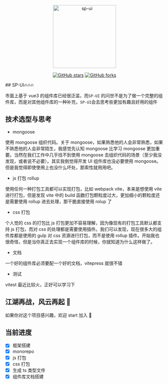 <p align="center">
<img src="https://sp-ui.vercel.app/logo.png" alt="sp-ui" height="200">
<p>

<p align="center">
<a href="https://github.com/lyh0371/sp-ui/stargazers"><img alt="GitHub stars" src="https://img.shields.io/github/stars/lyh0371/sp-ui?style=for-the-badge"></a>
<a href="https://github.com/lyh0371/sp-ui/network"><img alt="GitHub forks" src="https://img.shields.io/github/forks/lyh0371/sp-ui?style=for-the-badge"></a>
</p>
## SP-UI🔥🔥🔥

市面上基于 vue3 的组件库已经很泛滥，而`SP-UI` 的问世不是为了做一个完整的组件库，而是对其他组件库的一种补充，`SP-UI`会去思考些更加有趣且好用的组件

## 技术选型与思考

- mongoose

使用 mongoose 组织代码。关于 mongoose，如果熟悉他的人会非常熟悉，如果不熟悉他的人会非常陌生，我感觉先认知 mongoose 比学习 mongoose 更加重要。当然在我们工作中几乎找不到使用 mongoose 去组织代码的场景（至少我没发现，或者说不必要）。其实我倒觉得开发 UI 组件库也没必要使用 mongoose。但是我觉得即使使用上也没什么坏处，那索性就用用吧。

- js 打包 rollup

使用任何一种打包工具都可以实现打包，比如 webpack vite，本来是想使用 vite 进行打包，但是发现 vite 中的 build 函数打包颗粒度过大，更加细小的颗粒度还是需要使用 rollup 进去处理，那干脆直接使用 rolup 了

- css 打包

个人觉的 css 的打包比 js 打包更加不容易理解，因为像现有的打包工具默认都支持 js 打包，而对 css 的处理都是需要使用插件。我们可以发现，现在很多大的组件库都是使用的 gulp 对 css 资源进行打包，而不是使用 rollup 插件。开始我也很奇怪，但是当你真正去实现一个组件库的时候，你就知道为什么这样做了。

- 文档

一个好的组件库必须要配一个好的文档，vitepress 就很不错

- 测试

vitest 最近比较火，正好可以学习下

## 江湖再战，风云再起 💪

如果你对这个项目感兴趣，欢迎 start 加入 👏

## 当前进度

- [x] 框架搭建
- [x] monorepo
- [x] js 打包
- [x] css 打包
- [x] 生成 ts 类型文件
- [x] 组件库文档搭建
